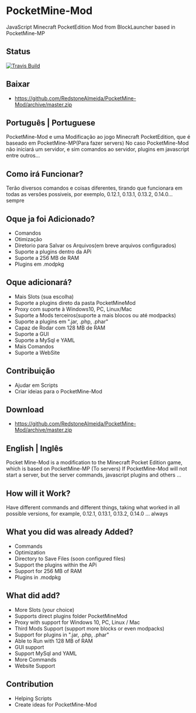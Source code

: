 # PocketMine-Mod
JavaScript Minecraft PocketEdition Mod from BlockLauncher based in PocketMine-MP 

## Status

 [![Travis Build](https://travis-ci.org/ImagicalMine/ImagicalMine.svg)](https://github.com/RedstoneAlmeida/PocketMine-Mod)
 
## Baixar
- https://github.com/RedstoneAlmeida/PocketMine-Mod/archive/master.zip

## Português | Portuguese

PocketMine-Mod e uma Modificação ao jogo Minecraft PocketEdition, que é baseado em PocketMine-MP(Para fazer servers)
No caso PocketMine-Mod não iniciará um servidor, e sim comandos ao servidor, plugins em javascript entre outros...

## Como irá Funcionar?
Terão diversos comandos e coisas diferentes, tirando que funcionara em todas as versões possiveis, por exemplo, 0.12.1, 0.13.1, 0.13.2, 0.14.0... sempre

## Oque ja foi Adicionado?
- Comandos
- Otimização
- Diretorio para Salvar os Arquivos(em breve arquivos configurados)
- Suporte a plugins dentro da APi
- Suporte a 256 MB de RAM
- Plugins em .modpkg

## Oque adicionará?
- Mais Slots (sua escolha)
- Suporte a plugins direto da pasta PocketMineMod
- Proxy com suporte à Windows10, PC, Linux/Mac
- Suporte a Mods terceiros(suporte a mais blocos ou até modpacks)
- Suporte a plugins em ".jar, .php, .phar"
- Capaz de Rodar com 128 MB de RAM
- Suporte a GUI
- Suporte a MySql e YAML
- Mais Comandos
- Suporte a WebSite

## Contribuição
- Ajudar em Scripts
- Criar ideias para o PocketMine-Mod

## Download
- https://github.com/RedstoneAlmeida/PocketMine-Mod/archive/master.zip

## English | Inglês

Pocket Mine-Mod is a modification to the Minecraft Pocket Edition game, which is based on PocketMine-MP (To servers)
If PocketMine-Mod will not start a server, but the server commands, javascript plugins and others ...

## How will it Work?
Have different commands and different things, taking what worked in all possible versions, for example, 0.12.1, 0.13.1, 0.13.2, 0.14.0 ... always

## What you did was already Added?
- Commands
- Optimization
- Directory to Save Files (soon configured files)
- Support the plugins within the APi
- Support for 256 MB of RAM
- Plugins in .modpkg

## What did add?
- More Slots (your choice)
- Supports direct plugins folder PocketMineMod
- Proxy with support for Windows 10, PC, Linux / Mac
- Third Mods Support (support more blocks or even modpacks)
- Support for plugins in ".jar, .php, .phar"
- Able to Run with 128 MB of RAM
- GUI support
- Support MySql and YAML
- More Commands
- Website Support

## Contribution
- Helping Scripts
- Create ideas for PocketMine-Mod

